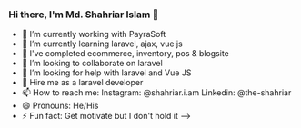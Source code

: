 ### Hi there, I'm Md. Shahriar Islam 👋

- 🔭 I’m currently working with PayraSoft
- 🌱 I’m currently learning laravel, ajax, vue js
- 🔭 I've completed ecommerce, inventory, pos & blogsite
- 👯 I’m looking to collaborate on laravel
- 🤔 I’m looking for help with laravel and Vue JS
- 💬 Hire me as a laravel developer
- 📫 How to reach me: Instagram: @shahriar.i.am Linkedin: @the-shahriar
- 😄 Pronouns: He/His
- ⚡ Fun fact: Get motivate but I don't hold it
-->
